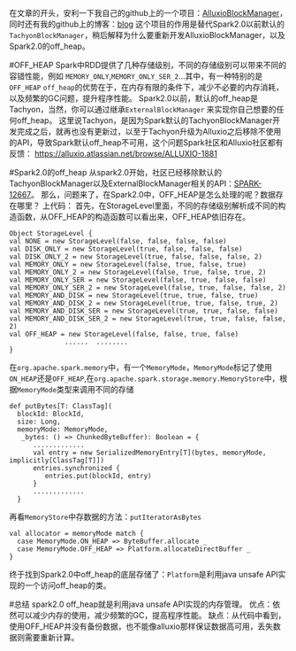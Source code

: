 在文章的开头，安利一下我自己的github上的一个项目：[AlluxioBlockManager](https://github.com/chengqiangboy/spark-alluxio-blockstore)，同时还有我的github上的博客：[blog](https://github.com/chengqiangboy/blog)
这个项目的作用是替代Spark2.0以前默认的`TachyonBlockManager`，稍后解释为什么要重新开发AlluxioBlockManager，以及Spark2.0的off_heap。

#OFF_HEAP
Spark中RDD提供了几种存储级别，不同的存储级别可以带来不同的容错性能，例如 `MEMORY_ONLY`,`MEMORY_ONLY_SER_2`...其中，有一种特别的是`OFF_HEAP`
`off_heap`的优势在于，在内存有限的条件下，减少不必要的内存消耗，以及频繁的GC问题，提升程序性能。
Spark2.0以前，默认的off_heap是Tachyon，当然，你可以通过继承`ExternalBlockManager` 来实现你自己想要的任何off_heap。
这里说Tachyon，是因为Spark默认的TachyonBlockManager开发完成之后，就再也没有更新过，以至于Tachyon升级为Alluxio之后移除不使用的API，导致Spark默认off_heap不可用，这个问题Spark社区和Alluxio社区都有反馈：
https://alluxio.atlassian.net/browse/ALLUXIO-1881

#Spark2.0的off_heap
从spark2.0开始，社区已经移除默认的TachyonBlockManager以及ExternalBlockManager相关的API：[SPARK-12667](https://issues.apache.org/jira/browse/SPARK-12667)。
那么，问题来了，在Spark2.0中，OFF_HEAP是怎么处理的呢？数据存在哪里？
上代码：
首先，在StorageLevel里面，不同的存储级别解析成不同的构造函数，从OFF_HEAP的构造函数可以看出来，OFF_HEAP依旧存在。
```
Object StorageLevel {
val NONE = new StorageLevel(false, false, false, false)
val DISK_ONLY = new StorageLevel(true, false, false, false)
val DISK_ONLY_2 = new StorageLevel(true, false, false, false, 2)
val MEMORY_ONLY = new StorageLevel(false, true, false, true)
val MEMORY_ONLY_2 = new StorageLevel(false, true, false, true, 2)
val MEMORY_ONLY_SER = new StorageLevel(false, true, false, false)
val MEMORY_ONLY_SER_2 = new StorageLevel(false, true, false, false, 2)
val MEMORY_AND_DISK = new StorageLevel(true, true, false, true)
val MEMORY_AND_DISK_2 = new StorageLevel(true, true, false, true, 2)
val MEMORY_AND_DISK_SER = new StorageLevel(true, true, false, false)
val MEMORY_AND_DISK_SER_2 = new StorageLevel(true, true, false, false, 2)
val OFF_HEAP = new StorageLevel(false, false, true, false)
              ......  ........
}
```
在`org.apache.spark.memory`中，有一个`MemoryMode`，`MemoryMode`标记了使用`ON_HEAP`还是`OFF_HEAP`,在`org.apache.spark.storage.memory.MemoryStore`中，根据`MemoryMode`类型来调用不同的存储
```
def putBytes[T: ClassTag](    
  blockId: BlockId,    
  size: Long,    
  memoryMode: MemoryMode,
   _bytes: () => ChunkedByteBuffer): Boolean = {
      .............
      val entry = new SerializedMemoryEntry[T](bytes, memoryMode, implicitly[ClassTag[T]])
      entries.synchronized { 
         entries.put(blockId, entry)
      }
      .............
  }
```
再看`MemoryStore`中存数据的方法：`putIteratorAsBytes`
```
val allocator = memoryMode match {  
  case MemoryMode.ON_HEAP => ByteBuffer.allocate _ 
  case MemoryMode.OFF_HEAP => Platform.allocateDirectBuffer _
}
```
终于找到Spark2.0中off_heap的底层存储了：`Platform`是利用java unsafe API实现的一个访问off_heap的类。

#总结
spark2.0 off_heap就是利用java unsafe API实现的内存管理。
优点：依然可以减少内存的使用，减少频繁的GC，提高程序性能。
缺点：从代码中看到，使用OFF_HEAP并没有备份数据，也不能像alluxio那样保证数据高可用，丢失数据则需要重新计算。
